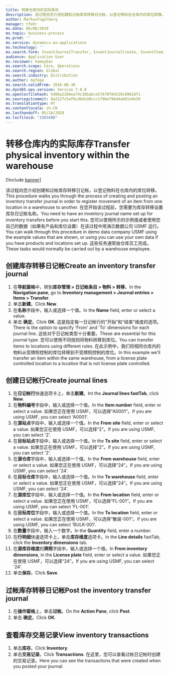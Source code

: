 ```yaml
---
title: 转移仓库内的实际库存
description: 该过程向您介绍创建和过帐库存转移日记帐，以登记物料在仓库内的库位转移。
author: MarkusFogelberg
manager: tfehr
ms.date: 08/08/2019
ms.topic: business-process
ms.prod: ''
ms.service: dynamics-ax-applications
ms.technology: ''
ms.search.form: InventJournalTransfer, InventJournalCreate, InventItemIdLookupSimple, InventLocationIdLookup, WMSLocationIdLookup, InventTrans
audience: Application User
ms.reviewer: kamaybac
ms.search.scope: Core, Operations
ms.search.region: Global
ms.search.industry: Distribution
ms.author: mafoge
ms.search.validFrom: 2016-06-30
ms.dyn365.ops.version: Version 7.0.0
ms.openlocfilehash: 540ba2266ea74c36babce57670f84159c89018f1
ms.sourcegitcommit: 8a2127c5af6cdbda30ccc1f9bef9bd4ab61e9e50
ms.translationtype: HT
ms.contentlocale: zh-CN
ms.lasthandoff: 05/18/2020
ms.locfileid: "3383408"
---
```

# <a name="transfer-physical-inventory-within-the-warehouse"></a><span data-ttu-id="8a518-103">转移仓库内的实际库存</span><span class="sxs-lookup"><span data-stu-id="8a518-103">Transfer physical inventory within the warehouse</span></span>

[!include [banner](../../includes/banner.md)]

<span data-ttu-id="8a518-104">该过程向您介绍创建和过帐库存转移日记帐，以登记物料在仓库内的库位转移。</span><span class="sxs-lookup"><span data-stu-id="8a518-104">This procedure walks you through the process of creating and posting an inventory transfer journal in order to register movement of an item from one location in a warehouse to another.</span></span> <span data-ttu-id="8a518-105">在您开始该过程前，您需要为库存转移设置库存日记帐名称。</span><span class="sxs-lookup"><span data-stu-id="8a518-105">You need to have an inventory journal name set up for inventory transfers before you start this.</span></span> <span data-ttu-id="8a518-106">您可以使用所示的示例值或者使用您自己的数据（如果有产品和库位设置）在该过程中用演示数据公司 USMF 运行。</span><span class="sxs-lookup"><span data-stu-id="8a518-106">You can walk through this procedure in demo data company USMF using the example values that are shown, or using you can use your own data if you have products and locations set up.</span></span> <span data-ttu-id="8a518-107">这些任务通常由仓库员工完成。</span><span class="sxs-lookup"><span data-stu-id="8a518-107">These tasks would normally be carried out by a warehouse employee.</span></span>


## <a name="create-an-inventory-transfer-journal"></a><span data-ttu-id="8a518-108">创建库存转移日记帐</span><span class="sxs-lookup"><span data-stu-id="8a518-108">Create an inventory transfer journal</span></span>
1. <span data-ttu-id="8a518-109">在**导航窗格**中，转到**库存管理 > 日记帐条目 > 物料 > 转移**。</span><span class="sxs-lookup"><span data-stu-id="8a518-109">In the **Navigation pane**, go to **Inventory management > Journal entries > Items > Transfer**.</span></span>
2. <span data-ttu-id="8a518-110">单击**新建**。</span><span class="sxs-lookup"><span data-stu-id="8a518-110">Click **New**.</span></span>
3. <span data-ttu-id="8a518-111">在**名称**字段中，输入或选择一个值。</span><span class="sxs-lookup"><span data-stu-id="8a518-111">In the **Name** field, enter or select a value.</span></span>
4. <span data-ttu-id="8a518-112">单击 **确定**。</span><span class="sxs-lookup"><span data-stu-id="8a518-112">Click **OK**.</span></span> <span data-ttu-id="8a518-113">这是指定每一日记帐行的“开始”和“结束”维度的选项。</span><span class="sxs-lookup"><span data-stu-id="8a518-113">There is the option to specify 'From' and 'To' dimensions for each journal line.</span></span> <span data-ttu-id="8a518-114">这些对于日记帐类型十分重要。</span><span class="sxs-lookup"><span data-stu-id="8a518-114">These are essential for this journal type.</span></span> <span data-ttu-id="8a518-115">您可以使用不同规则将物料转移到库位。</span><span class="sxs-lookup"><span data-stu-id="8a518-115">You can transfer items to locations using different rules.</span></span> <span data-ttu-id="8a518-116">在此示例中，我们将相同仓库内的物料从受牌照控制的库位转移到不受牌照控制的库位。</span><span class="sxs-lookup"><span data-stu-id="8a518-116">In this example we'll transfer an item within the same warehouse, from a license plate controlled location to a location that is not license plate controlled.</span></span>   

## <a name="create-journal-lines"></a><span data-ttu-id="8a518-117">创建日记帐行</span><span class="sxs-lookup"><span data-stu-id="8a518-117">Create journal lines</span></span>
1. <span data-ttu-id="8a518-118">在**日记帐行**快速选项卡上，单击**新建**。</span><span class="sxs-lookup"><span data-stu-id="8a518-118">Int the **Journal lines fastTab**, click **New**.</span></span>
2. <span data-ttu-id="8a518-119">在**物料编号**字段中，输入或选择一个值。</span><span class="sxs-lookup"><span data-stu-id="8a518-119">In the **Item number** field, enter or select a value.</span></span> <span data-ttu-id="8a518-120">如果您正在使用 USMF，可以选择“A0001”。</span><span class="sxs-lookup"><span data-stu-id="8a518-120">If you are using USMF, you can select 'A0001'.</span></span>  
3. <span data-ttu-id="8a518-121">在**源站点**字段中，输入或选择一个值。</span><span class="sxs-lookup"><span data-stu-id="8a518-121">In the **From site** field, enter or select a value.</span></span> <span data-ttu-id="8a518-122">如果您正在使用 USMF，可以选择“2”。</span><span class="sxs-lookup"><span data-stu-id="8a518-122">If you are using USMF, you can select '2'.</span></span>  
4. <span data-ttu-id="8a518-123">在**目标站点**字段中，输入或选择一个值。</span><span class="sxs-lookup"><span data-stu-id="8a518-123">In the **To site** field, enter or select a value.</span></span> <span data-ttu-id="8a518-124">如果您正在使用 USMF，可以选择“2”。</span><span class="sxs-lookup"><span data-stu-id="8a518-124">If you are using USMF, you can select '2'.</span></span>  
5. <span data-ttu-id="8a518-125">在**源仓库**字段中，输入或选择一个值。</span><span class="sxs-lookup"><span data-stu-id="8a518-125">In the **From warehouse** field, enter or select a value.</span></span> <span data-ttu-id="8a518-126">如果您正在使用 USMF，可以选择“24”。</span><span class="sxs-lookup"><span data-stu-id="8a518-126">If you are using USMF, you can select '24'.</span></span>  
6. <span data-ttu-id="8a518-127">在**目标仓库**字段中，输入或选择一个值。</span><span class="sxs-lookup"><span data-stu-id="8a518-127">In the **To warehouse** field, enter or select a value.</span></span> <span data-ttu-id="8a518-128">如果您正在使用 USMF，可以选择“24”。</span><span class="sxs-lookup"><span data-stu-id="8a518-128">If you are using USMF, you can select '24'.</span></span>  
7. <span data-ttu-id="8a518-129">在**源库位**字段中，输入或选择一个值。</span><span class="sxs-lookup"><span data-stu-id="8a518-129">In the **From location** field, enter or select a value.</span></span> <span data-ttu-id="8a518-130">如果您正在使用 USMF，可以选择“FL-001”。</span><span class="sxs-lookup"><span data-stu-id="8a518-130">If you are using USMF, you can select 'FL-001'.</span></span>  
8. <span data-ttu-id="8a518-131">在**目标库位**字段中，输入或选择一个值。</span><span class="sxs-lookup"><span data-stu-id="8a518-131">In the **To location** field, enter or select a value.</span></span> <span data-ttu-id="8a518-132">如果您正在使用 USMF，可以选择“散装-001”。</span><span class="sxs-lookup"><span data-stu-id="8a518-132">If you are using USMF, you can select 'BULK-001'.</span></span>  
9. <span data-ttu-id="8a518-133">在**数量**字段中，输入一个数字。</span><span class="sxs-lookup"><span data-stu-id="8a518-133">In the **Quantity** field, enter a number.</span></span>
10. <span data-ttu-id="8a518-134">在**行明细**快速选项卡上，单击**库存维度**选项卡。</span><span class="sxs-lookup"><span data-stu-id="8a518-134">In the **Line details** fastTab, click the **Inventory dimensions** tab.</span></span>
11. <span data-ttu-id="8a518-135">在**源库存维度**的**牌照**字段中，输入或选择一个值。</span><span class="sxs-lookup"><span data-stu-id="8a518-135">In **From inventory dimensions**, in the **License plate** field, enter or select a value.</span></span> <span data-ttu-id="8a518-136">如果您正在使用 USMF，可以选择“24”。</span><span class="sxs-lookup"><span data-stu-id="8a518-136">If you are using USMF, you can select '24'.</span></span>  
12. <span data-ttu-id="8a518-137">单击**保存**。</span><span class="sxs-lookup"><span data-stu-id="8a518-137">Click **Save**.</span></span>

## <a name="post-the-inventory-transfer-journal"></a><span data-ttu-id="8a518-138">过帐库存转移日记帐</span><span class="sxs-lookup"><span data-stu-id="8a518-138">Post the inventory transfer journal</span></span>
1. <span data-ttu-id="8a518-139">在**操作窗格**上，单击**过帐**。</span><span class="sxs-lookup"><span data-stu-id="8a518-139">On the **Action Pane**, click **Post**.</span></span>
2. <span data-ttu-id="8a518-140">单击 **确定**。</span><span class="sxs-lookup"><span data-stu-id="8a518-140">Click **OK**.</span></span>

## <a name="view-inventory-transactions"></a><span data-ttu-id="8a518-141">查看库存交易记录</span><span class="sxs-lookup"><span data-stu-id="8a518-141">View inventory transactions</span></span>
1. <span data-ttu-id="8a518-142">单击**库存**。</span><span class="sxs-lookup"><span data-stu-id="8a518-142">Click **Inventory**.</span></span>
2. <span data-ttu-id="8a518-143">单击**交易记录**。</span><span class="sxs-lookup"><span data-stu-id="8a518-143">Click **Transactions**.</span></span> <span data-ttu-id="8a518-144">在这里，您可以查看过帐日记帐时创建的交易记录。</span><span class="sxs-lookup"><span data-stu-id="8a518-144">Here you can see the transactions that were created when you posted your journal.</span></span>  

